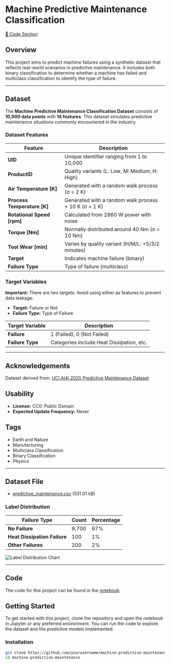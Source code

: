 # Machine Predictive Maintenance Classification

[🔗 Code Section](#https://github.com/SPritamDas/Portfolio-Projects/blob/main/Predictive%20Maintenance/1.%20Machine%20Failure%20Classification/predictive-maintenance-final-project.ipynb)

## Overview
This project aims to predict machine failures using a synthetic dataset that reflects real-world scenarios in predictive maintenance. It includes both binary classification to determine whether a machine has failed and multiclass classification to identify the type of failure.

---

## Dataset
The **Machine Predictive Maintenance Classification Dataset** consists of **10,000 data points** with **14 features**. This dataset simulates predictive maintenance situations commonly encountered in the industry.

### Dataset Features
| Feature                  | Description                                               |
|--------------------------|-----------------------------------------------------------|
| **UID**                  | Unique identifier ranging from 1 to 10,000               |
| **ProductID**            | Quality variants (L: Low, M: Medium, H: High)            |
| **Air Temperature [K]**  | Generated with a random walk process (σ = 2 K)           |
| **Process Temperature [K]** | Generated with a random walk process + 10 K (σ = 1 K) |
| **Rotational Speed [rpm]** | Calculated from 2860 W power with noise                |
| **Torque [Nm]**         | Normally distributed around 40 Nm (σ = 10 Nm)             |
| **Tool Wear [min]**     | Varies by quality variant (H/M/L: +5/3/2 minutes)         |
| **Target**               | Indicates machine failure (binary)                        |
| **Failure Type**         | Type of failure (multiclass)                             |

### Target Variables
**Important:** There are two targets. Avoid using either as features to prevent data leakage:
- **Target:** Failure or Not
- **Failure Type:** Type of Failure

| Target Variable       | Description                                  |
|-----------------------|----------------------------------------------|
| **Failure**           | 1 (Failed), 0 (Not Failed)                  |
| **Failure Type**      | Categories include Heat Dissipation, etc.   |

---

## Acknowledgements
Dataset derived from: [UCI AI4I 2020 Predictive Maintenance Dataset](https://archive.ics.uci.edu/ml/datasets/AI4I+2020+Predictive+Maintenance+Dataset)

## Usability
- **License:** CC0: Public Domain
- **Expected Update Frequency:** Never

## Tags
- Earth and Nature
- Manufacturing
- Multiclass Classification
- Binary Classification
- Physics

---

## Dataset File
- [predictive_maintenance.csv](predictive_maintenance.csv) (531.01 kB)

### Label Distribution
| Failure Type              | Count | Percentage |
|---------------------------|-------|------------|
| **No Failure**            | 9,700 | 97%        |
| **Heat Dissipation Failure** | 100   | 1%         |
| **Other Failures**        | 200   | 2%         |

![Label Distribution Chart](link_to_label_distribution_chart.png)

---

## Code
The code for this project can be found in the [notebook](notebook.ipynb).

## Getting Started
To get started with this project, clone the repository and open the notebook in Jupyter or any preferred environment. You can run the code to explore the dataset and the predictive models implemented.

### Installation
```bash
git clone https://github.com/yourusername/machine-predictive-maintenance.git
cd machine-predictive-maintenance
